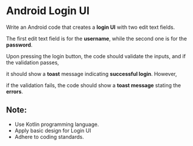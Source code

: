 # Android Login UI

Write an Android code that creates a **login UI** with two edit text fields. 

The first edit text field is for the **username**, while the second one is for the **password**. 

Upon pressing the login button, the code should validate the inputs, and if the validation passes, 

it should show a **toast** message indicating **successful login**. However, 

if the validation fails, the code should show a **toast message** stating the **errors**.

## Note:
- Use Kotlin programming language.
- Apply basic design for Login UI
- Adhere to coding standards.
